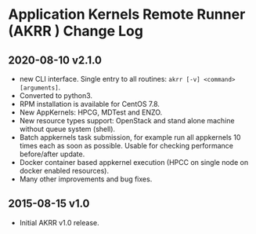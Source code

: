 # Application Kernels Remote Runner (AKRR ) Change Log

## 2020-08-10 v2.1.0

- new CLI interface. Single entry to all routines: ```akrr [-v] <command> [arguments]```.
- Converted to python3.
- RPM installation is available for CentOS 7.8.
- New AppKernels: HPCG, MDTest and ENZO.
- New resource types support: OpenStack and stand alone machine without queue system (shell). 
- Batch appkernels task submission, for example run all appkernels 10 times each as soon as possible.
  Usable for checking performance before/after update.
- Docker container based appkernel execution (HPCC on single node on docker enabled resources).
- Many other improvements and bug fixes.

## 2015-08-15 v1.0

- Initial AKRR v1.0 release.
